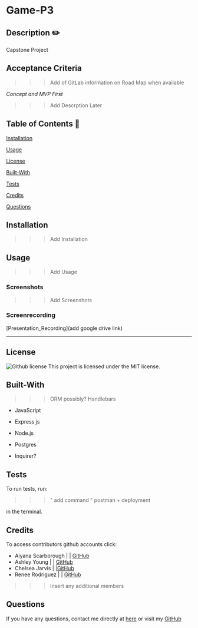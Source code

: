 # Game-P3

  ## Description  ✏️

Capstone Project

 
  ## Acceptance Criteria

>>> Add of GitLab information on Road Map when available

*Concept and MVP First*

>>> Add Descrption Later
  
  ## Table of Contents 📖
  
  [Installation](#installation)

  [Usage](#usage)

  [License](#license)

  [Built-With](#Built-With)

  [Tests](#tests) 

  [Credits](#credits)

  [Questions](#questions)
  
  ## Installation 

>>> Add Installation
  
  ## Usage 

>>> Add Usage

### Screenshots

>>> Add Screenshots

### Screenrecording

[Presentation_Recording](add google drive link)

______________________________________________________________________________

## License

   ![Github license](https://img.shields.io/badge/license-MIT-blue.svg)
  This project is licensed under the MIT license.
  
## Built-With

>>> ORM possibly?
>>> Handlebars

- JavaScript
- Express js 
- Node.js
- Postgres

- Inquirer?

## Tests 

To run tests, run: 

>>> " add command "
>>> postman + deployment

in the terminal.
  

## Credits

To access contributors github accounts click:

- Aiyana Scarborough | | [GitHub](https://github.com/aiyanascar)
- Ashley Young | | [GitHub](https://github.com/ashmeyo74)
- Chelsea Jarvis | |[GitHub](https://github.com/Jarvisismy-copilot)
- Renee Rodriguez | | [GitHub](https://github.com/ReneeRod333)

>>> Insert any additional members


 ## Questions 
  
  If you have any questions, contact me directly at [here](mailto:Chelseajarvis3301@icloud.com)
  or visit my [GitHub](https://github.com/Jarvisismy-copilot)

